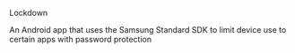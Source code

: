 Lockdown

An Android app that uses the Samsung Standard SDK to limit device use to certain apps with password protection
